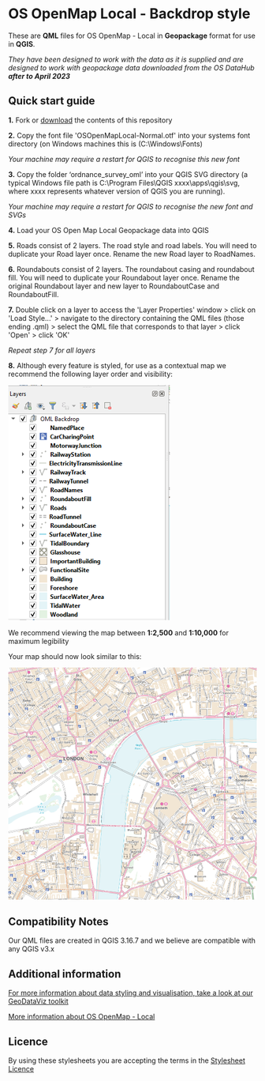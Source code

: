 # OS OpenMap Local - Backdrop style

These are **QML** files for OS OpenMap - Local in **Geopackage** format for use in **QGIS**.

*They have been designed to work with the data as it is supplied and are designed to work with geopackage data downloaded from the OS DataHub **after to April 2023***

## Quick start guide

**1.**  Fork or [download](https://github.com/OrdnanceSurvey/OS-OpenMap-Local-stylesheets/archive/master.zip) the contents of this repository

**2.**  Copy the font file 'OSOpenMapLocal-Normal.otf' into your systems font directory (on Windows machines this is (C:\Windows\Fonts)

*Your machine may require a restart for QGIS to recognise this new font*

**3.** Copy the folder ‘ordnance_survey_oml’ into your QGIS SVG directory (a typical Windows file path is C:\Program Files\QGIS xxxx\apps\qgis\svg, where xxxx represents whatever version of QGIS you are running).

*Your machine may require a restart for QGIS to recognise the new font and SVGs*

**4.**  Load your OS Open Map Local Geopackage data into QGIS

**5.**  Roads consist of 2 layers. The road style and road labels. You will need to duplicate your Road layer once. Rename the new Road layer to RoadNames.

**6.**  Roundabouts consist of 2 layers. The roundabout casing and roundabout fill. You will need to duplicate your Roundabout layer once. Rename the original Roundabout layer and new layer to RoundaboutCase and RoundaboutFill.

**7.**  Double click on a layer to access the 'Layer Properties' window > click on 'Load Style...' > navigate to the directory containing the QML files (those ending .qml) > select the QML file that corresponds to that layer > click 'Open' > click 'OK'

*Repeat step 7 for all layers*

**8.**  Although every feature is styled, for use as a contextual map we recommend the following layer order and visibility:

  ![Screenshot](https://github.com/OrdnanceSurvey/OS-OpenMap-Local-stylesheets/blob/78d231476f0607e22104d690de1fd5dbf8809495/Geopackage%20stylesheets/QGIS%20Stylesheets%20(QML)/Backdrop%20style/images/OML_BD_layer_order1.png "Recommended layer order for OS Open Map Local")

We recommend viewing the map between **1:2,500** and **1:10,000** for maximum legibility

Your map should now look similar to this: 

  ![Screenshot](https://github.com/OrdnanceSurvey/OS-OpenMap-Local-stylesheets/blob/68e84046e1cefd8193737b9343aff1be63e600d1/Geopackage%20stylesheets/QGIS%20Stylesheets%20(QML)/Backdrop%20style/images/OML_BD_screenshot_QGIS.png "Screenshot of OS OpenMap - Local")
  
## Compatibility Notes

Our QML files are created in QGIS 3.16.7 and we believe are compatible with any QGIS v3.x
  
## Additional information

[For more information about data styling and visualisation, take a look at our GeoDataViz toolkit](https://github.com/OrdnanceSurvey/GeoDataViz-Toolkit)

[More information about OS OpenMap - Local](http://www.ordnancesurvey.co.uk/business-and-government/products/os-open-map-local.html)

## Licence

By using these stylesheets you are accepting the terms in the [Stylesheet Licence](http://www.ordnancesurvey.co.uk/docs/licences/stylesheet-licence-v2.pdf)
